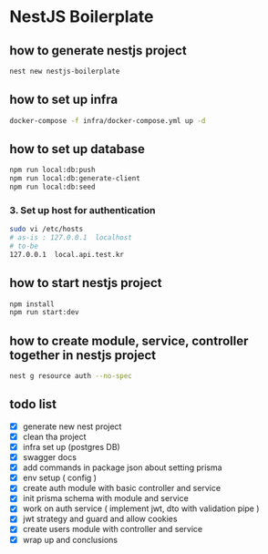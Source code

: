 # NestJS Boilerplate

## how to generate nestjs project
```bash
nest new nestjs-boilerplate
```

## how to set up infra
```bash
docker-compose -f infra/docker-compose.yml up -d
```

## how to set up database
```bash
npm run local:db:push
npm run local:db:generate-client
npm run local:db:seed
```

### 3. Set up host for authentication
```bash
sudo vi /etc/hosts
# as-is : 127.0.0.1  localhost
# to-be 
127.0.0.1  local.api.test.kr
```

## how to start nestjs project
```bash
npm install
npm run start:dev
```

## how to create module, service, controller together in nestjs project
```bash
nest g resource auth --no-spec
```

## todo list

- [x] generate new nest project
- [x] clean tha project
- [x] infra set up (postgres DB)
- [x] swagger docs
- [x] add commands in package json about setting prisma
- [x] env setup ( config )
- [x] create auth module with basic controller and service
- [x] init prisma schema with module and service
- [x] work on auth service ( implement jwt, dto with validation pipe )
- [x] jwt strategy and guard and allow cookies
- [x] create users module with controller and service
- [x] wrap up and conclusions
